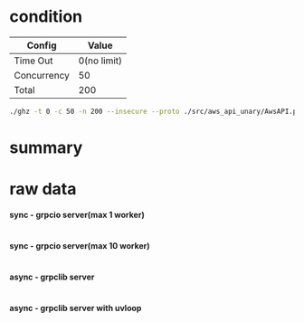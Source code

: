 # condition
| Config      | Value       |
|-------------|-------------|
| Time Out    | 0(no limit) |
| Concurrency | 50          |
| Total       | 200         |
```bash
./ghz -t 0 -c 50 -n 200 --insecure --proto ./src/aws_api_unary/AwsAPI.proto --call AwsAPI.S3.GetObjects -d '{"bucket":"storybook.spaceone.dev"}' 0.0.0.0:50051
```

# summary


# raw data

#### sync - grpcio server(max 1 worker)
```bash

```
#### sync - grpcio server(max 10 worker)
```bash

```
#### async - grpclib server
```bash


```
#### async - grpclib server with uvloop 
```bash

```